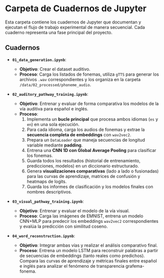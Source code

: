 # Carpeta de Cuadernos de Jupyter

Esta carpeta contiene los cuadernos de Jupyter que documentan y ejecutan el flujo de trabajo experimental de manera secuencial. Cada cuaderno representa una fase principal del proyecto.

## Cuadernos

- **`01_data_generation.ipynb`**:

  - **Objetivo**: Crear el dataset auditivo.
  - **Proceso**: Carga los listados de fonemas, utiliza `gTTS` para generar los archivos `.wav` correspondientes y los organiza en la carpeta `/data/02_processed/phoneme_audio`.

- **`02_auditory_pathway_training.ipynb`**:

  - **Objetivo**: Entrenar y evaluar de forma comparativa los modelos de la vía auditiva para español e inglés.
  - **Proceso**:
    1.  Implementa un **bucle principal** que procesa ambos idiomas (`es` y `en`) en una sola ejecución.
    2.  Para cada idioma, carga los audios de fonemas y extrae la **secuencia completa de embeddings** con `wav2vec2`.
    3.  Prepara un `DataLoader` que maneja secuencias de longitud variable mediante **padding**.
    4.  Entrena una **CNN 1D con Global Average Pooling** para clasificar los fonemas.
    5.  Guarda todos los resultados (historial de entrenamiento, predicciones, modelos) en un diccionario estructurado.
    6.  Genera **visualizaciones comparativas** (lado a lado o fusionadas) para las curvas de aprendizaje, matrices de confusión y heatmaps de logits.
    7.  Guarda los informes de clasificación y los modelos finales con nombres descriptivos.

- **`03_visual_pathway_training.ipynb`**:

  - **Objetivo**: Entrenar y evaluar el modelo de la vía visual.
  - **Proceso**: Carga las imágenes de EMNIST, entrena un modelo CNN+MLP para predecir los embeddings `wav2vec2` correspondientes y evalúa la predicción con similitud coseno.

- **`04_word_reconstruction.ipynb`**:
  - **Objetivo**: Integrar ambas vías y realizar el análisis comparativo final.
  - **Proceso**: Entrena un modelo LSTM para reconstruir palabras a partir de secuencias de embeddings (tanto reales como predichos). Compara las curvas de aprendizaje y métricas finales entre español e inglés para analizar el fenómeno de transparencia grafema-fonema.

